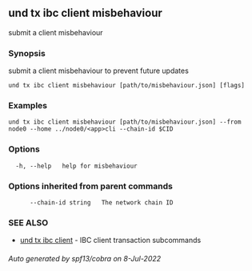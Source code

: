 ## und tx ibc client misbehaviour

submit a client misbehaviour

### Synopsis

submit a client misbehaviour to prevent future updates

```
und tx ibc client misbehaviour [path/to/misbehaviour.json] [flags]
```

### Examples

```
und tx ibc client misbehaviour [path/to/misbehaviour.json] --from node0 --home ../node0/<app>cli --chain-id $CID
```

### Options

```
  -h, --help   help for misbehaviour
```

### Options inherited from parent commands

```
      --chain-id string   The network chain ID
```

### SEE ALSO

* [und tx ibc client](und_tx_ibc_client.md)	 - IBC client transaction subcommands

###### Auto generated by spf13/cobra on 8-Jul-2022
